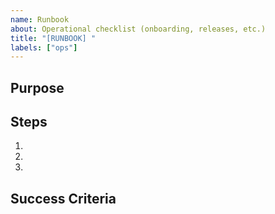 ```yaml
---
name: Runbook
about: Operational checklist (onboarding, releases, etc.)
title: "[RUNBOOK] "
labels: ["ops"]
---
```

## Purpose
## Steps
1. 
2. 
3. 

## Success Criteria
